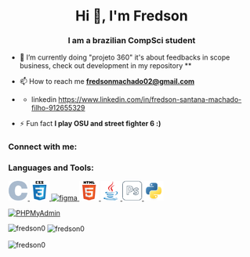 <h1 align="center">Hi 👋, I'm Fredson</h1>
<h3 align="center">I am a brazilian CompSci student</h3>

- 🌱 I’m currently doing "projeto 360" it's about feedbacks in scope business, check out development in my repository **

- 📫 How to reach me **fredsonmachado02@gmail.com**
- - linkedin https://www.linkedin.com/in/fredson-santana-machado-filho-912655329

- ⚡ Fun fact **I play OSU and street fighter 6 :)**

<h3 align="left">Connect with me:</h3>
<p align="left">
</p>

<h3 align="left">Languages and Tools:</h3>
<p align="left"> <a href="https://www.cprogramming.com/" target="_blank" rel="noreferrer"> <img src="https://raw.githubusercontent.com/devicons/devicon/master/icons/c/c-original.svg" alt="c" width="40" height="40"/> </a> <a href="https://www.w3schools.com/css/" target="_blank" rel="noreferrer"> <img src="https://raw.githubusercontent.com/devicons/devicon/master/icons/css3/css3-original-wordmark.svg" alt="css3" width="40" height="40"/> </a> <a href="https://www.figma.com/" target="_blank" rel="noreferrer"> <img src="https://www.vectorlogo.zone/logos/figma/figma-icon.svg" alt="figma" width="40" height="40"/> </a> <a href="https://www.w3.org/html/" target="_blank" rel="noreferrer"> <img src="https://raw.githubusercontent.com/devicons/devicon/master/icons/html5/html5-original-wordmark.svg" alt="html5" width="40" height="40"/> </a> <a href="https://www.java.com" target="_blank" rel="noreferrer"> <img src="https://raw.githubusercontent.com/devicons/devicon/master/icons/java/java-original.svg" alt="java" width="40" height="40"/> </a> <a href="https://www.photoshop.com/en" target="_blank" rel="noreferrer"> <img src="https://raw.githubusercontent.com/devicons/devicon/master/icons/photoshop/photoshop-line.svg" alt="photoshop" width="40" height="40"/> </a> <a href="https://www.python.org" target="_blank" rel="noreferrer"> <img src="https://raw.githubusercontent.com/devicons/devicon/master/icons/python/python-original.svg" alt="python" width="40" height="40"/> </a> </p> <a href="https://www.PHPMyAdmin.com/en" target="_blank" rel="noreferrer"> <img src="https://raw.githubusercontent.com/devicons/devicon/master/icons/PHPMyAdmin/PHPMyAdmin-line.svg" alt="PHPMyAdmin" width="40" height="40"/> </a>

<p><img align="left" src="https://github-readme-stats.vercel.app/api/top-langs?username=fredson0&show_icons=true&theme=highcontrast&locale=en&layout=compact" alt="fredson0" /></p>

<p>&nbsp;<img align="center" src="https://github-readme-stats.vercel.app/api?username=fredson0&show_icons=true&theme=highcontrast&locale=en" alt="fredson0" /></p>

<p><img align="center" src="https://github-readme-streak-stats.herokuapp.com/?user=fredson0&theme=highcontrast" alt="fredson0" /></p>

